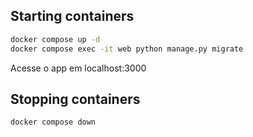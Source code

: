 ## Starting containers

```bash
docker compose up -d
docker compose exec -it web python manage.py migrate
```

Acesse o app em localhost:3000

## Stopping containers
```bash
docker compose down
```
